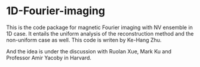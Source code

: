# 1D-Fourier-imaging
This is the code package for magnetic Fourier imaging with NV ensemble in 1D case. It entails the uniform analysis of the reconstruction method and the non-uniform case as well. This code is writen by Ke-Hang Zhu.

And the idea is under the discussion with Ruolan Xue, Mark Ku and Professor Amir Yacoby in Harvard.
